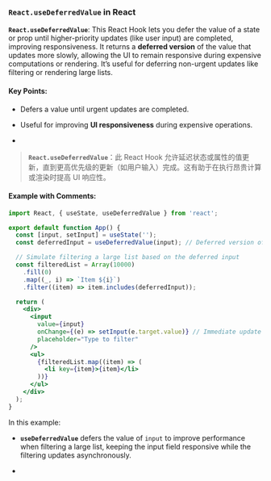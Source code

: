 ### `React.useDeferredValue` in React

**`React.useDeferredValue`**: This React Hook lets you defer the value of a state or prop until higher-priority updates (like user input) are completed, improving responsiveness. It returns a **deferred version** of the value that updates more slowly, allowing the UI to remain responsive during expensive computations or rendering. It’s useful for deferring non-urgent updates like filtering or rendering large lists.

<audio src="..\..\mp3\__`React.useDef.mp3"></audio>

#### Key Points:
- Defers a value until urgent updates are completed.

- Useful for improving **UI responsiveness** during expensive operations.

- <audio src="..\..\mp3\- Defers a valu.mp3"></audio>

> **`React.useDeferredValue`**：此 React Hook 允许延迟状态或属性的值更新，直到更高优先级的更新（如用户输入）完成。这有助于在执行昂贵计算或渲染时提高 UI 响应性。
>
> <audio src="..\..\mp3\React.useDeferr.mp3"></audio>

#### Example with Comments:

<audio src="..\..\mp3\这段代码展示了如何使用 Rea (17).mp3"></audio>

```jsx
import React, { useState, useDeferredValue } from 'react';

export default function App() {
  const [input, setInput] = useState('');
  const deferredInput = useDeferredValue(input); // Deferred version of the input

  // Simulate filtering a large list based on the deferred input
  const filteredList = Array(10000)
    .fill(0)
    .map((_, i) => `Item ${i}`)
    .filter((item) => item.includes(deferredInput));

  return (
    <div>
      <input
        value={input}
        onChange={(e) => setInput(e.target.value)} // Immediate update
        placeholder="Type to filter"
      />
      <ul>
        {filteredList.map((item) => (
          <li key={item}>{item}</li>
        ))}
      </ul>
    </div>
  );
}
```

In this example:
- **`useDeferredValue`** defers the value of `input` to improve performance when filtering a large list, keeping the input field responsive while the filtering updates asynchronously.

- <audio src="..\..\mp3\__`useDeferredV (2).mp3"></audio>